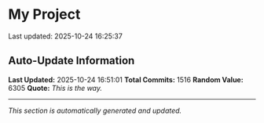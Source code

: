# My Project


Last updated: 2025-10-24 16:25:37



















































































































































































































































































































































































































































































































































































































































































































































































































































































































































































































































































































































































































































































































































































































































































































































































































































































































































































































































































































































































## Auto-Update Information

**Last Updated:** 2025-10-24 16:51:01
**Total Commits:** 1516
**Random Value:** 6305
**Quote:** _This is the way._

---
_This section is automatically generated and updated._